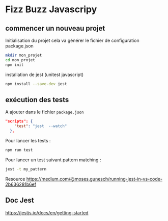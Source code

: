 # Fizz Buzz Javascripy

## commencer un nouveau projet

Initialisation du projet cela va générer le fichier de configuration package.json

```bash
mkdir mon_projet
cd mon_projet
npm init
```

installation de jest (unitest javascript)

```bash
npm install --save-dev jest
```

## exécution des tests

A ajouter dans le fichier `package.json` 

```json
"scripts": {
    "test": "jest  --watch"
  },
```


Pour lancer les tests :
```bash
npm run test
```

Pour lancer un test suivant pattern matching :

```bash
jest -t my_pattern
```

Resource https://medium.com/@moses.gunesch/running-jest-in-vs-code-2b636281b6ef

## Doc Jest

https://jestjs.io/docs/en/getting-started
